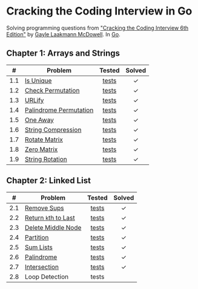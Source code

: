 # Cracking the Coding Interview in Go

Solving programming questions from ["Cracking the Coding Interview 6th Edition"](http://www.crackingthecodinginterview.com/)  by [Gayle Laakmann McDowell](http://www.gayle.com/). In [Go](https://golang.org/).

## Chapter 1: Arrays and Strings

| # | Problem                       | Tested        | Solved    |
|---|-------------------------------|:-------------:|:---------:|
|1.1| [Is Unique][1]                | [tests][2]    |     ✓     |
|1.2| [Check Permutation][3]        | [tests][4]    |     ✓     |
|1.3| [URLify][5]                   | [tests][6]    |     ✓     |
|1.4| [Palindrome Permutation][7]   | [tests][8]    |     ✓     |
|1.5| [One Away][9]                 | [tests][10]   |     ✓     |
|1.6| [String Compression][11]      | [tests][12]   |     ✓     |
|1.7| [Rotate Matrix][13]           | [tests][14]   |     ✓     |
|1.8| [Zero Matrix][15]             | [tests][16]   |     ✓     |
|1.9| [String Rotation][17]         | [tests][18]   |     ✓     |

## Chapter 2: Linked List

| # | Problem                       | Tested        | Solved    |
|---|-------------------------------|:-------------:|:---------:|
|2.1| [Remove Sups][19]             | [tests][20]   |     ✓     |
|2.2| [Return `k`th to Last][21]    | [tests][22]   |     ✓     |
|2.3| [Delete Middle Node][23]      | [tests][24]   |     ✓     |
|2.4| [Partition][25]               | [tests][26]   |     ✓     |
|2.5| [Sum Lists][27]               | [tests][28]   |     ✓     |
|2.6| [Palindrome][29]              | [tests][30]   |     ✓     |
|2.7| [Intersection][31]            | [tests][32]   |     ✓     |
|2.8| Loop Detection                | tests         |           |

[1]:  ch01/01_is_unique.go
[2]:  ch01/01_is_uniqie_test.go
[3]:  ch01/02_check_permutation.go
[4]:  ch01/02_check_permutation_test.go
[5]:  ch01/03_urlify.go
[6]:  ch01/03_urlify_test.go
[7]:  ch01/04_palindrome_permutation.go
[8]:  ch01/04_palindrome_permutation_test.go
[9]:  ch01/05_one_away.go
[10]:  ch01/05_one_away_test.go
[11]:  ch01/06_string_compression.go
[12]:  ch01/06_string_compression_test.go
[13]:  ch01/07_rotate_matrix.go
[14]:  ch01/07_rotate_matrix_test.go
[15]:  ch01/08_zero_matrix.go
[16]:  ch01/08_zero_matrix_test.go
[17]:  ch01/09_string_rotation.go
[18]:  ch01/09_string_rotation_test.go
[19]:  ch02/01_remove_dups.go
[20]:  ch02/01_remove_dups_test.go
[21]:  ch02/02_kth_to_last.go
[22]:  ch02/02_kth_to_last_test.go
[23]:  ch02/03_delete_middle.go
[24]:  ch02/03_delete_middle_test.go
[25]:  ch02/04_partition.go
[26]:  ch02/04_partition_test.go
[27]:  ch02/05_sum_lists.go
[28]:  ch02/05_sum_lists_test.go
[29]:  ch02/06_palindrome.go
[30]:  ch02/06_palindrome_test.go
[31]:  ch02/07_intersection.go
[32]:  ch02/07_intersection_test.go
